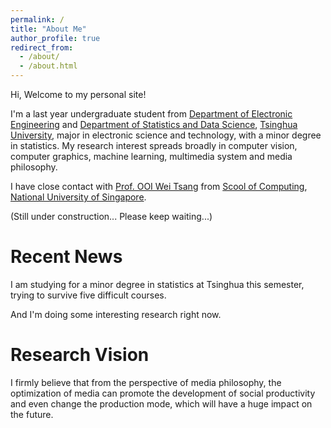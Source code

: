 ```yaml
---
permalink: /
title: "About Me"
author_profile: true
redirect_from: 
  - /about/
  - /about.html
---
```


Hi, Welcome to my personal site!

I'm a last year undergraduate student from [Department of Electronic Engineering]((https://www.ee.tsinghua.edu.cn/en/)) and [Department of Statistics and Data Science](https://www.stat.tsinghua.edu.cn/en/), [Tsinghua University](https://www.tsinghua.edu.cn/en/), major in electronic science and technology, with a minor degree in statistics. My research interest spreads broadly in computer vision, computer graphics, machine learning, multimedia system and media philosophy. 

I have close contact with [Prof. OOI Wei Tsang](https://www.comp.nus.edu.sg/cs/people/ooiwt/) from [Scool of Computing](https://www.comp.nus.edu.sg/), [National University of Singapore](https://nus.edu.sg/).

(Still under construction... Please keep waiting...)

Recent News
======
I am studying for a minor degree in statistics at Tsinghua this semester, trying to survive five difficult courses. 

And I'm doing some interesting research right now.

Research Vision
======
I firmly believe that from the perspective of media philosophy, the optimization of media can promote the development of social productivity and even change the production mode, which will have a huge impact on the future.

